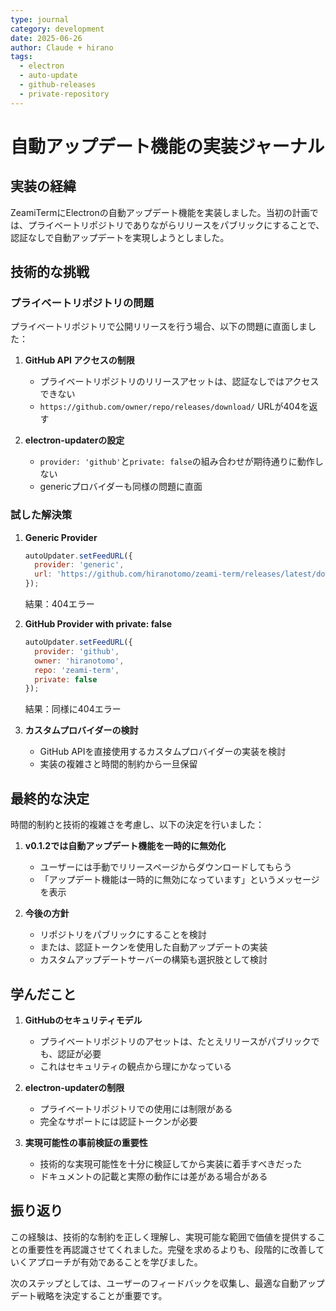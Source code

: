 ```yaml
---
type: journal
category: development
date: 2025-06-26
author: Claude + hirano
tags:
  - electron
  - auto-update
  - github-releases
  - private-repository
---
```


# 自動アップデート機能の実装ジャーナル

## 実装の経緯

ZeamiTermにElectronの自動アップデート機能を実装しました。当初の計画では、プライベートリポジトリでありながらリリースをパブリックにすることで、認証なしで自動アップデートを実現しようとしました。

## 技術的な挑戦

### プライベートリポジトリの問題

プライベートリポジトリで公開リリースを行う場合、以下の問題に直面しました：

1. **GitHub API アクセスの制限**
   - プライベートリポジトリのリリースアセットは、認証なしではアクセスできない
   - `https://github.com/owner/repo/releases/download/` URLが404を返す

2. **electron-updaterの設定**
   - `provider: 'github'`と`private: false`の組み合わせが期待通りに動作しない
   - genericプロバイダーも同様の問題に直面

### 試した解決策

1. **Generic Provider**
   ```javascript
   autoUpdater.setFeedURL({
     provider: 'generic',
     url: 'https://github.com/hiranotomo/zeami-term/releases/latest/download'
   });
   ```
   結果：404エラー

2. **GitHub Provider with private: false**
   ```javascript
   autoUpdater.setFeedURL({
     provider: 'github',
     owner: 'hiranotomo',
     repo: 'zeami-term',
     private: false
   });
   ```
   結果：同様に404エラー

3. **カスタムプロバイダーの検討**
   - GitHub APIを直接使用するカスタムプロバイダーの実装を検討
   - 実装の複雑さと時間的制約から一旦保留

## 最終的な決定

時間的制約と技術的複雑さを考慮し、以下の決定を行いました：

1. **v0.1.2では自動アップデート機能を一時的に無効化**
   - ユーザーには手動でリリースページからダウンロードしてもらう
   - 「アップデート機能は一時的に無効になっています」というメッセージを表示

2. **今後の方針**
   - リポジトリをパブリックにすることを検討
   - または、認証トークンを使用した自動アップデートの実装
   - カスタムアップデートサーバーの構築も選択肢として検討

## 学んだこと

1. **GitHubのセキュリティモデル**
   - プライベートリポジトリのアセットは、たとえリリースがパブリックでも、認証が必要
   - これはセキュリティの観点から理にかなっている

2. **electron-updaterの制限**
   - プライベートリポジトリでの使用には制限がある
   - 完全なサポートには認証トークンが必要

3. **実現可能性の事前検証の重要性**
   - 技術的な実現可能性を十分に検証してから実装に着手すべきだった
   - ドキュメントの記載と実際の動作には差がある場合がある

## 振り返り

この経験は、技術的な制約を正しく理解し、実現可能な範囲で価値を提供することの重要性を再認識させてくれました。完璧を求めるよりも、段階的に改善していくアプローチが有効であることを学びました。

次のステップとしては、ユーザーのフィードバックを収集し、最適な自動アップデート戦略を決定することが重要です。